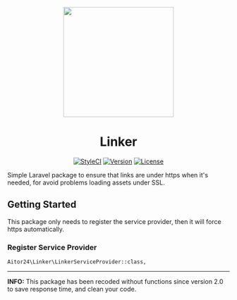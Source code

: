 <p align="center"><img height="250" src="http://i.imgur.com/UtTIlBO.png"></p>

<h1 align="center">Linker</h1>

<p align="center">
    <a href="https://styleci.io/repos/76742350"><img src="https://styleci.io/repos/76742350/shield?style=flat&branch=master" alt="StyleCI"></a>
    <a href="https://github.com/24aitor/Linker/releases"><img src="https://poser.pugx.org/aitor24/linker/v/stable.svg" alt="Version"></a>
    <a href="https://raw.githubusercontent.com/24aitor/linker/master/LICENSE"><img src="https://poser.pugx.org/aitor24/linker/license.svg" alt="License"></a>
</p>


Simple Laravel package to ensure that links are under https when it's needed, for avoid problems loading assets under SSL.

## Getting Started

This package only needs to register the service provider, then it will force https automatically.

### Register Service Provider

```
Aitor24\Linker\LinkerServiceProvider::class,
```

<hr>

**INFO:** This package has been recoded without functions since version 2.0 to save response time, and clean your code.
